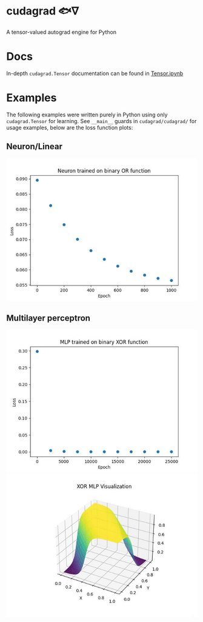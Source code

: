 # cudagrad 🐟∇

A tensor-valued autograd engine for Python

# Docs

In-depth `cudagrad.Tensor` documentation can be found in [Tensor.ipynb](./Tensor.ipynb)

# Examples

The following examples were written purely in Python using only `cudagrad.Tensor` for learning. See `__main__` guards in `cudagrad/cudagrad/` for usage examples, below are the loss function plots:

## Neuron/Linear

![](cudagrad/plots/linear.jpg)

## Multilayer perceptron

![](cudagrad/plots/mlp.jpg)
![](cudagrad/plots/mlp-3d.jpg)